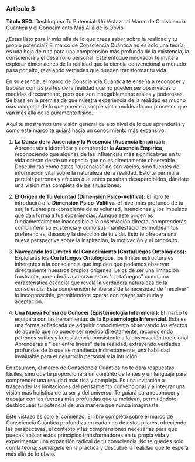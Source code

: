 ### **Artículo 3**
**Título SEO:** Desbloquea Tu Potencial: Un Vistazo al Marco de Consciencia Cuántica y el Conocimiento Más Allá de lo Obvio



¿Estás listo para ir más allá de lo que crees saber sobre la realidad y tu propio potencial? El marco de Consciencia Cuántica no es solo una teoría; es una hoja de ruta para una comprensión más profunda de la existencia, la consciencia y el desarrollo personal. Este enfoque innovador te invita a explorar dimensiones de la realidad que la ciencia convencional a menudo pasa por alto, revelando verdades que pueden transformar tu vida.

En su esencia, el marco de Consciencia Cuántica te enseña a reconocer y trabajar con las partes de la realidad que no pueden ser observadas o medidas directamente, pero que son innegablemente reales y poderosas. Se basa en la premisa de que nuestra experiencia de la realidad es mucho más compleja de lo que parece a simple vista, moldeada por procesos que van más allá de lo puramente físico.

Aquí te mostramos una visión general de alto nivel de lo que aprenderás y cómo este marco te guiará hacia un conocimiento más expansivo:

1.  **La Danza de la Ausencia y la Presencia (Ausencia Empírica):** Aprenderás a identificar y comprender la **Ausencia Empírica**, reconociendo que algunas de las influencias más significativas en tu vida operan desde un espacio que no es directamente observable. Descubrirás cómo estas "ausencias" no son vacíos, sino fuentes de información vital sobre la naturaleza de la realidad. Esto te permitirá percibir patrones y efectos que antes pasaban desapercibidos, dándote una visión más completa de las situaciones.

2.  **El Origen de Tu Voluntad (Dimensión Psico-Volitiva):** El libro te introducirá a la **Dimensión Psico-Volitiva**, el nivel más profundo de tu ser, la fuente pre-consciente de tu voluntad, intenciones y los impulsos que dan forma a tus experiencias. Aunque este origen es fundamentalmente inaccesible a la observación directa, comprenderás cómo inferir su existencia y cómo sus manifestaciones moldean tus preferencias, deseos y la dirección de tu vida. Esto te ofrecerá una nueva perspectiva sobre la inspiración, la motivación y el propósito.

3.  **Navegando los Límites del Conocimiento (Cortafuegos Ontológicos):** Explorarás los **Cortafuegos Ontológicos**, los límites estructurales inherentes a la consciencia que impiden que podamos observar directamente nuestros propios orígenes. Lejos de ser una limitación frustrante, aprenderás a abrazar estos "cortafuegos" como una característica esencial que revela la verdadera naturaleza de la consciencia. Esta comprensión te liberará de la necesidad de "resolver" lo incognoscible, permitiéndote operar con mayor sabiduría y aceptación.

4.  **Una Nueva Forma de Conocer (Epistemología Inferencial):** El marco te equipará con las herramientas de la **Epistemología Inferencial**. Esta es una forma sofisticada de adquirir conocimiento observando los efectos de aquello que no puede ser medido directamente, reconociendo patrones sutiles y la resistencia consistente a la observación tradicional. Aprenderás a "leer entre líneas" de la realidad, extrayendo verdades profundas de lo que se manifiesta indirectamente, una habilidad invaluable para el desarrollo personal y la intuición.

En resumen, el marco de Consciencia Cuántica no te dará respuestas fáciles, sino que te proporcionará un conjunto de lentes y un lenguaje para comprender una realidad más rica y compleja. Es una invitación a trascender las limitaciones del pensamiento convencional y a integrar una visión más holística de tu ser y del universo. Te guiará para reconocer y trabajar con las fuerzas más profundas que te moldean, permitiéndote desbloquear tu potencial de una manera que nunca imaginaste.

Este vistazo es solo el comienzo. El libro completo sobre el marco de Consciencia Cuántica profundiza en cada uno de estos pilares, ofreciendo las perspectivas, el contexto y las comprensiones necesarias para que puedas aplicar estos principios transformadores en tu propia vida y experimentar una expansión radical de tu consciencia. No te quedes solo con la teoría; *sumérgete* en la práctica y descubre la realidad que te espera más allá de lo obvio.